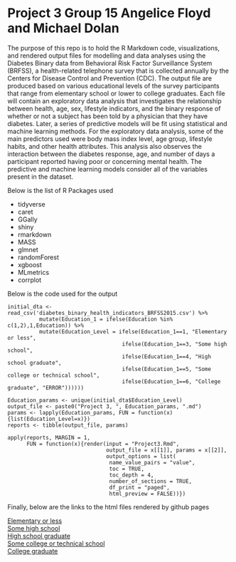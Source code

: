 # Project 3 Group 15 Angelice Floyd and Michael Dolan

The purpose of this repo is to hold the R Markdown code, visualizations, and rendered output files for modelling and data analyses using the Diabetes Binary data from Behavioral Risk Factor Surveillance System (BRFSS), a health-related telephone survey that is collected annually by the Centers for Disease Control and Prevention (CDC). The output file are produced based on various educational levels of the survey participants that range from elementary school or lower to college graduates. Each file will contain an exploratory data analysis that investigates the relationship between health, age, sex, lifestyle indicators, and the binary response of whether or not a subject has been told by a physician that they have diabetes. Later, a series of predictive models will be fit using statistical and machine learning methods. For the exploratory data analysis, some of the main predictors used were body mass index level, age group, lifestyle habits, and other health attributes. This analysis also observes the interaction between the diabetes response, age, and number of days a participant reported having poor or concerning mental health. The predictive and machine learning models consider all of the variables present in the dataset.  

Below is the list of R Packages used  
  - tidyverse  
  - caret  
  - GGally  
  - shiny  
  - rmarkdown  
  - MASS  
  - glmnet  
  - randomForest  
  - xgboost
  - MLmetrics
  - corrplot


Below is the code used for the output

```
initial_dta <- read_csv('diabetes_binary_health_indicators_BRFSS2015.csv') %>% 
          mutate(Education_1 = ifelse(Education %in% c(1,2),1,Education)) %>%
          mutate(Education_Level = ifelse(Education_1==1, "Elementary or less",
                                    ifelse(Education_1==3, "Some high school",
                                    ifelse(Education_1==4, "High school graduate",
                                    ifelse(Education_1==5, "Some college or technical school",
                                    ifelse(Education_1==6, "College graduate", "ERROR"))))))

Education_params <- unique(initial_dta$Education_Level)
output_file <- paste0("Project 3, ", Education_params, ".md")
params <- lapply(Education_params, FUN = function(x){list(Education_Level=x)})
reports <- tibble(output_file, params)

apply(reports, MARGIN = 1,
      FUN = function(x){render(input = "Project3.Rmd",
                               output_file = x[[1]], params = x[[2]],
                               output_options = list(
                                name_value_pairs = "value", 
                                toc = TRUE,
                                toc_depth = 4, 
                                number_of_sections = TRUE, 
                                df_print = "paged",
                                html_preview = FALSE))})  
```

Finally, below are the links to the html files rendered by github pages 

[Elementary or less]()  
[Some high school]()  
[High school graduate]()  
[Some college or technical school]()  
[College graduate]()  


